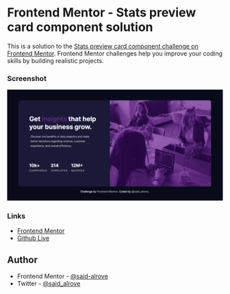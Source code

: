 # Frontend Mentor - Stats preview card component solution

This is a solution to the [Stats preview card component challenge on Frontend Mentor](https://www.frontendmentor.io/challenges/stats-preview-card-component-8JqbgoU62). Frontend Mentor challenges help you improve your coding skills by building realistic projects. 

### Screenshot

![](design/screenshot.png)

### Links

- [Frontend Mentor](https://www.frontendmentor.io/solutions/stats-preview-card-using-sass-with-smacss-for-modularizing-the-project-XYqlvykLl)
- [Github Live](https://said-alrove.github.io/stats-preview-card-sass/)

## Author

- Frontend Mentor - [@said-alrove](https://www.frontendmentor.io/profile/said-alrove)
- Twitter - [@said_alrove](https://twitter.com/said_alrove)
